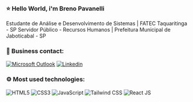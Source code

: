 ### ⭐ Hello World, i'm Breno Pavanelli
Estudante de Análise e Desenvolvimento de Sistemas | FATEC Taquaritinga - SP
Servidor Público - Recursos Humanos | Prefeitura Municipal de Jaboticabal - SP

<!--![Breno's GitHub stats](https://github-readme-stats.vercel.app/api?username=brenopavanelli&show_icons=true&theme=tokyonight)-->

### 📧 Business contact: 
[![Microsoft Outlook](https://img.shields.io/badge/Microsoft_Outlook-0078D4?style=for-the-badge&logo=microsoft-outlook&logoColor=white)](mailto:brenopavanelli@hotmail.com)
[![Linkedin](https://img.shields.io/badge/LinkedIn-0077B5?style=for-the-badge&logo=linkedin&logoColor=white)](https://www.linkedin.com/in/breno-pavanelli-1a36182b5/)

### ⚙️ Most used technologies:  

<div style="display: inline_block">
  <img align="center" alt="HTML5" src="https://img.shields.io/badge/HTML5-E34F26.svg?style=for-the-badge&logo=HTML5&logoColor=white">
  <img align="center" alt="CSS3" src="https://img.shields.io/badge/CSS3-1572B6.svg?style=for-the-badge&logo=CSS3&logoColor=white">
  <img align="center" alt="JavaScript" src="https://img.shields.io/badge/JavaScript-F7DF1E.svg?style=for-the-badge&logo=JavaScript&logoColor=black">
  <img align="center" alt="Tailwind CSS" src="https://img.shields.io/badge/Tailwind_CSS-grey?style=for-the-badge&logo=tailwind-css&logoColor=38B2AC">
  <img align="center" alt="React JS" src="https://img.shields.io/badge/-ReactJs-61DAFB?logo=react&logoColor=white&style=for-the-badge">
</div>
